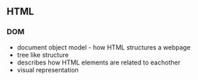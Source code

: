 ## HTML

### DOM 
- document object model - how HTML structures a webpage
- tree like structure
- describes how HTML elements are related to eachother
- visual representation